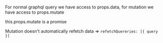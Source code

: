 For normal graphql query we have access to props.data, for mutation we have access to props.mutate

this.props.mutate is a promise

Mutation doesn't automatically refetch data => `refetchQuereries: [{ query }]`